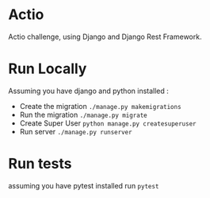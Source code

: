 # Actio
Actio challenge, using Django and Django Rest Framework.

# Run Locally

Assuming you have django and python installed : 
- Create the migration `./manage.py makemigrations`
- Run the migration `./manage.py migrate`
- Create Super User `python manage.py createsuperuser`
- Run server `./manage.py runserver`

# Run tests

assuming you have pytest installed run `pytest`
